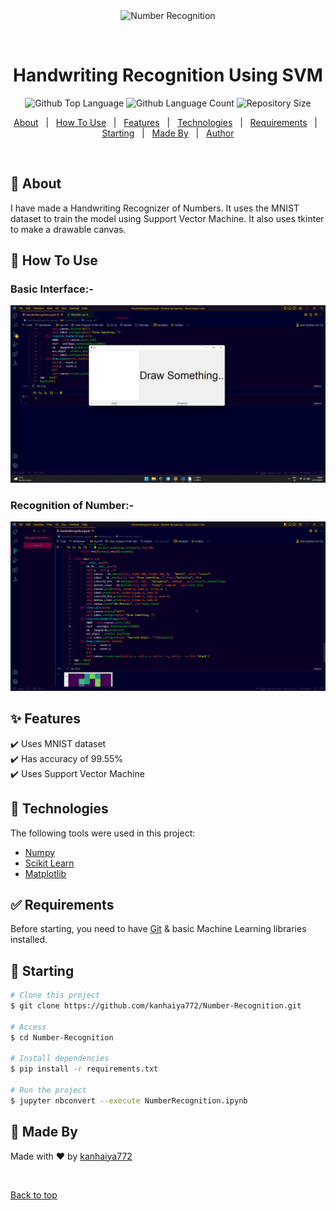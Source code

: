 <div align="center" id="top"> 
  <img src="./.github/app.gif" alt="Number Recognition" />

  &#xa0;


</div>

<h1 align="center">Handwriting Recognition Using SVM</h1>

<p align="center">
  <img alt="Github Top Language" src="https://img.shields.io/github/languages/top/kanhaiya772/Number-Recognition?color=56BEB8">

  <img alt="Github Language Count" src="https://img.shields.io/github/languages/count/kanhaiya772/Number-Recognition?color=56BEB8">

  <img alt="Repository Size" src="https://img.shields.io/github/repo-size/kanhaiya772/Number-Recognition?color=56BEB8">

  <!-- <img alt="Github issues" src="https://img.shields.io/github/issues/kanhaiya772/Number-Recognition?color=56BEB8" /> -->

  <!-- <img alt="Github forks" src="https://img.shields.io/github/forks/kanhaiya772/Number-Recognition?color=56BEB8" /> -->

  <!-- <img alt="Github stars" src="https://img.shields.io/github/stars/kanhaiya772/Number-Recognition?color=56BEB8" /> -->
</p>



<p align="center">
  <a href="#dart-about">About</a> &#xa0; | &#xa0; 
  <a href="#dart-How-To-Use">How To Use</a> &#xa0; | &#xa0; 
  <a href="#sparkles-features">Features</a> &#xa0; | &#xa0;
  <a href="#rocket-technologies">Technologies</a> &#xa0; | &#xa0;
  <a href="#white_check_mark-requirements">Requirements</a> &#xa0; | &#xa0;
  <a href="#checkered_flag-starting">Starting</a> &#xa0; | &#xa0;
  <a href="#memo-Made-By">Made By</a> &#xa0; | &#xa0;
  <a href="https://github.com/kanhaiya772" target="_blank">Author</a>
</p>

<br>

## :dart: About ##

I have made a Handwriting Recognizer of Numbers. It uses the MNIST dataset to train the model using Support Vector Machine. It also uses tkinter to make a drawable canvas.

## :dart: How To Use #

### Basic Interface:-
![Basic Interface](https://github.com/kanhaiya772/Number-Recognition/blob/228ee58d82c275d8566b390d4f6728006750c48d/media/Basic_Interface.png)

### Recognition of Number:-
![Recognition of Number](https://github.com/kanhaiya772/Number-Recognition/blob/151ec5de306667780710e748f6af7ea46633337a/media/Code_Run.gif)



## :sparkles: Features ##

:heavy_check_mark: Uses MNIST dataset \
:heavy_check_mark: Has accuracy of 99.55% \
:heavy_check_mark: Uses Support Vector Machine 

## :rocket: Technologies ##

The following tools were used in this project:

- [Numpy](https://numpy.org/)
- [Scikit Learn](https://scikit-learn.org/)
- [Matplotlib](https://matplotlib.org/)

## :white_check_mark: Requirements ##

Before starting, you need to have [Git](https://git-scm.com) & basic Machine Learning libraries installed.

## :checkered_flag: Starting ##

```bash
# Clone this project
$ git clone https://github.com/kanhaiya772/Number-Recognition.git

# Access
$ cd Number-Recognition

# Install dependencies
$ pip install -r requirements.txt

# Run the project
$ jupyter nbconvert --execute NumberRecognition.ipynb

```

## :memo: Made By ##

Made with :heart: by <a href="https://github.com/kanhaiya772" target="_blank">kanhaiya772</a>

&#xa0;

<a href="#top">Back to top</a>
